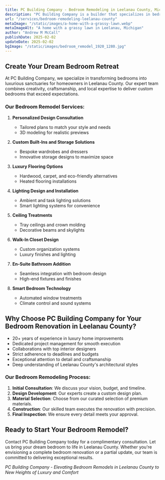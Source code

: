 ```yaml
---
title: PC Building Company - Bedroom Remodeling in Leelanau County, Michigan
description: "PC Building Company is a builder that specializes in bedroom remodels in Leelanau County, Michigan"
url: "/services/bedroom-remodeling-leelanau-county"
metaImage: "/static/images/a-home-with-a-grassy-lawn.webp"
metaImageAlt: "A home with a grassy lawn in Leelanau, Michigan"
author: "Andrew M McCall"
publishDate: 2025-02-02
updateDate: 2025-02-02
bgImage: "/static/images/bedroom_remodel_1920_1280.jpg"
---
```


## Create Your Dream Bedroom Retreat

At PC Building Company, we specialize in transforming bedrooms into luxurious sanctuaries for homeowners in Leelanau County. Our expert team combines creativity, craftsmanship, and local expertise to deliver custom bedrooms that exceed expectations.

### Our Bedroom Remodel Services:

1. **Personalized Design Consultation**
   - Tailored plans to match your style and needs
   - 3D modeling for realistic previews

2. **Custom Built-Ins and Storage Solutions**
   - Bespoke wardrobes and dressers
   - Innovative storage designs to maximize space

3. **Luxury Flooring Options**
   - Hardwood, carpet, and eco-friendly alternatives
   - Heated flooring installations

4. **Lighting Design and Installation**
   - Ambient and task lighting solutions
   - Smart lighting systems for convenience

5. **Ceiling Treatments**
   - Tray ceilings and crown molding
   - Decorative beams and skylights

6. **Walk-In Closet Design**
   - Custom organization systems
   - Luxury finishes and lighting

7. **En-Suite Bathroom Addition**
   - Seamless integration with bedroom design
   - High-end fixtures and finishes

8. **Smart Bedroom Technology**
   - Automated window treatments
   - Climate control and sound systems

## Why Choose PC Building Company for Your Bedroom Renovation in Leelanau County?

- 20+ years of experience in luxury home improvements
- Dedicated project management for smooth execution
- Collaborations with top interior designers
- Strict adherence to deadlines and budgets
- Exceptional attention to detail and craftsmanship
- Deep understanding of Leelanau County's architectural styles

### Our Bedroom Remodeling Process:

1. **Initial Consultation**: We discuss your vision, budget, and timeline.
2. **Design Development**: Our experts create a custom design plan.
3. **Material Selection**: Choose from our curated selection of premium materials.
4. **Construction**: Our skilled team executes the renovation with precision.
5. **Final Inspection**: We ensure every detail meets your approval.


## Ready to Start Your Bedroom Remodel?

Contact PC Building Company today for a complimentary consultation. Let us bring your dream bedroom to life in Leelanau County. Whether you're envisioning a complete bedroom renovation or a partial update, our team is committed to delivering exceptional results.

*PC Building Company - Elevating Bedroom Remodels in Leelanau County to New Heights of Luxury and Comfort*


